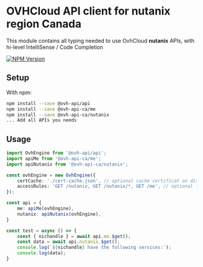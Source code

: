 # OVHCloud API client for **nutanix** region Canada

This module contains all typing needed to use OvhCloud **nutanix** APIs, with hi-level IntelliSense / Code Completion

[![NPM Version](https://img.shields.io/npm/v/@ovh-api-ca/nutanix.svg?style=flat)](https://www.npmjs.org/package/@ovh-api-ca/nutanix)

## Setup

With npm:

```bash
npm install --save @ovh-api/api
npm install --save @ovh-api-ca/me
npm install --save @ovh-api-ca/nutanix
... Add all APIs you needs
```

## Usage

```typescript
import OvhEngine from '@ovh-api/api';
import apiMe from '@ovh-api-ca/me';
import apiNutanix from '@ovh-api-ca/nutanix';

const ovhEngine = new OvhEngine({ 
    certCache: './cert-cache.json', // optional cache certificat on disk.
    accessRules: 'GET /nutanix, GET /nutanix/*, GET /me', // optional limit the requested privileges.
});

const api = {
    me: apiMe(ovhEngine),
    nutanix: apiNutanix(ovhEngine),
}

const test = async () => {
    const { nichandle } = await api.me.$get();
    const data = await api.nutanix.$get();
    console.log(`${nichandle} have the following services:`);
    console.log(data);
}
```
